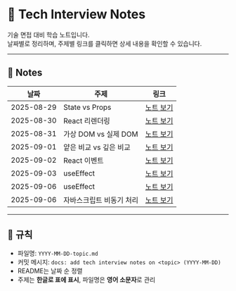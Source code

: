 # 📘 Tech Interview Notes

기술 면접 대비 학습 노트입니다.  
날짜별로 정리하며, 주제별 링크를 클릭하면 상세 내용을 확인할 수 있습니다.

---

## 📑 Notes

| 날짜       | 주제                   | 링크                                                    |
| ---------- | ---------------------- | ------------------------------------------------------- |
| 2025-08-29 | State vs Props         | [노트 보기](./2025-08-29-state-vs-props.md)             |
| 2025-08-30 | React 리렌더링         | [노트 보기](./2025-08-30-react-rerendering.md)          |
| 2025-08-31 | 가상 DOM vs 실제 DOM   | [노트 보기](./2025-08-31-virtual-dom-vs-real-dom.md)    |
| 2025-09-01 | 얕은 비교 vs 깊은 비교 | [노트 보기](./2025-09-01-shallow-vs-deep-comparison.md) |
| 2025-09-02 | React 이벤트           | [노트 보기](./2025-09-02-react-event-handling.md)       |
| 2025-09-03 | useEffect              | [노트 보기](./2025-09-03-useEffect-hook.md)             |
| 2025-09-06 | useEffect              | [노트 보기](./2025-09-03-useEffect-hook.md)             |
| 2025-09-06 | 자바스크립트 비동기 처리 | [노트 보기](./2025-09-03-useEffect-hook.md)             |

---

## 📌 규칙

- 파일명: `YYYY-MM-DD-topic.md`
- 커밋 메시지: `docs: add tech interview notes on <topic> (YYYY-MM-DD)`
- README는 날짜 순 정렬
- 주제는 **한글로 표에 표시**, 파일명은 **영어 소문자**로 관리

